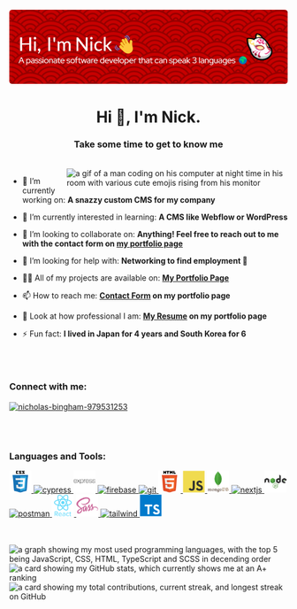 ![Header](./github-header-image.png)

<h1 align="center">Hi 👋, I'm Nick.</h1>
<h3 align="center">Take some time to get to know me</h3>
<br>

<img align="right" alt="a gif of a man coding on his computer at night time in his room with various cute emojis rising from his monitor" width="400" src="https://i.giphy.com/media/xUA7bdpLxQhsSQdyog/giphy.webp">

- 🔭 I’m currently working on: **A snazzy custom CMS for my company**

- 🧠 I’m currently interested in learning: **A CMS like Webflow or WordPress**

- 👯 I’m looking to collaborate on: **Anything! Feel free to reach out to me with the contact form on [my portfolio page](https://nick-bingham.netlify.app/)**

- 🤝 I’m looking for help with: **Networking to find employment 🙏**

- 👨‍💻 All of my projects are available on: **[My Portfolio Page](https://nick-bingham.netlify.app/)**

- 📫 How to reach me: **[Contact Form](https://nick-bingham.netlify.app/) on my portfolio page**

- 📄 Look at how professional I am: **[My Resume](https://nick-bingham.netlify.app/) on my portfolio page**

- ⚡ Fun fact: **I lived in Japan for 4 years and South Korea for 6**
<br>
<br>

<h3 align="left">Connect with me:</h3>
<p align="left">
<a href="https://linkedin.com/in/nicholas-bingham-979531253" target="blank"><img align="center" src="https://raw.githubusercontent.com/rahuldkjain/github-profile-readme-generator/master/src/images/icons/Social/linked-in-alt.svg" alt="nicholas-bingham-979531253" height="30" width="40" /></a>
</p>

<br>
<br>

<h3 align="left">Languages and Tools:</h3>
<p align="left"> <a href="https://www.w3schools.com/css/" target="_blank" rel="noreferrer"> <img src="https://raw.githubusercontent.com/devicons/devicon/master/icons/css3/css3-original-wordmark.svg" alt="css3" width="40" height="40"/> </a> <a href="https://www.cypress.io" target="_blank" rel="noreferrer"> <img src="https://raw.githubusercontent.com/simple-icons/simple-icons/6e46ec1fc23b60c8fd0d2f2ff46db82e16dbd75f/icons/cypress.svg" alt="cypress" width="40" height="40"/> </a> <a href="https://expressjs.com" target="_blank" rel="noreferrer"> <img src="https://raw.githubusercontent.com/devicons/devicon/master/icons/express/express-original-wordmark.svg" alt="express" width="40" height="40"/> </a> <a href="https://firebase.google.com/" target="_blank" rel="noreferrer"> <img src="https://www.vectorlogo.zone/logos/firebase/firebase-icon.svg" alt="firebase" width="40" height="40"/> </a> <a href="https://git-scm.com/" target="_blank" rel="noreferrer"> <img src="https://www.vectorlogo.zone/logos/git-scm/git-scm-icon.svg" alt="git" width="40" height="40"/> </a> <a href="https://www.w3.org/html/" target="_blank" rel="noreferrer"> <img src="https://raw.githubusercontent.com/devicons/devicon/master/icons/html5/html5-original-wordmark.svg" alt="html5" width="40" height="40"/> </a> <a href="https://developer.mozilla.org/en-US/docs/Web/JavaScript" target="_blank" rel="noreferrer"> <img src="https://raw.githubusercontent.com/devicons/devicon/master/icons/javascript/javascript-original.svg" alt="javascript" width="40" height="40"/> </a> <a href="https://www.mongodb.com/" target="_blank" rel="noreferrer"> <img src="https://raw.githubusercontent.com/devicons/devicon/master/icons/mongodb/mongodb-original-wordmark.svg" alt="mongodb" width="40" height="40"/> </a> <a href="https://nextjs.org/" target="_blank" rel="noreferrer"> <img src="https://cdn.worldvectorlogo.com/logos/nextjs-2.svg" alt="nextjs" width="40" height="40"/> </a> <a href="https://nodejs.org" target="_blank" rel="noreferrer"> <img src="https://raw.githubusercontent.com/devicons/devicon/master/icons/nodejs/nodejs-original-wordmark.svg" alt="nodejs" width="40" height="40"/> </a> <a href="https://postman.com" target="_blank" rel="noreferrer"> <img src="https://www.vectorlogo.zone/logos/getpostman/getpostman-icon.svg" alt="postman" width="40" height="40"/> </a> <a href="https://reactjs.org/" target="_blank" rel="noreferrer"> <img src="https://raw.githubusercontent.com/devicons/devicon/master/icons/react/react-original-wordmark.svg" alt="react" width="40" height="40"/> </a> <a href="https://sass-lang.com" target="_blank" rel="noreferrer"> <img src="https://raw.githubusercontent.com/devicons/devicon/master/icons/sass/sass-original.svg" alt="sass" width="40" height="40"/> </a> <a href="https://tailwindcss.com/" target="_blank" rel="noreferrer"> <img src="https://www.vectorlogo.zone/logos/tailwindcss/tailwindcss-icon.svg" alt="tailwind" width="40" height="40"/> </a> <a href="https://www.typescriptlang.org/" target="_blank" rel="noreferrer"> <img src="https://raw.githubusercontent.com/devicons/devicon/master/icons/typescript/typescript-original.svg" alt="typescript" width="40" height="40"/> </a> </p>

<br>
<br>

<img src="https://github-readme-stats.vercel.app/api/top-langs?username=knikkey&show_icons=true&locale=en&layout=compact" alt="a graph showing my most used programming languages, with the top 5 being JavaScript, CSS, HTML, TypeScript and SCSS in decending order" />

<img src="https://github-readme-stats.vercel.app/api?username=knikkey&show_icons=true&locale=en" alt="a card showing my GitHub stats, which currently shows me at an A+ ranking" />

<img src="https://github-readme-streak-stats.herokuapp.com/?user=knikkey&" alt="a card showing my total contributions, current streak, and longest streak on GitHub" />




